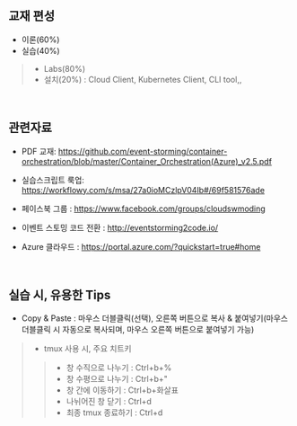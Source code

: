 ## 교재 편성
- 이론(60%) 
- 실습(40%) 
 > - Labs(80%)
 > - 설치(20%) : Cloud Client, Kubernetes Client, CLI tool,,             
 
<br/>

## 관련자료

- PDF 교재: https://github.com/event-storming/container-orchestration/blob/master/Container_Orchestration(Azure)_v2.5.pdf

- 실습스크립트 룩업:
https://workflowy.com/s/msa/27a0ioMCzlpV04Ib#/69f581576ade

- 페이스북 그룹 : 
https://www.facebook.com/groups/cloudswmoding  

- 이벤트 스토밍 코드 전환 : 
http://eventstorming2code.io/  

- Azure 클라우드 : 
https://portal.azure.com/?quickstart=true#home

<br/>

## 실습 시, 유용한 Tips
- Copy & Paste : 마우스 더블클릭(선택), 오른쪽 버튼으로 복사 & 붙여넣기(마우스 더블클릭 시 자동으로 복사되며, 마우스 오른쪽 버튼으로 붙여넣기 가능)

> - tmux 사용 시, 주요 치트키
>> - 창 수직으로 나누기 : Ctrl+b+% <br/>
>> - 창 수평으로 나누기 : Ctrl+b+" <br/>
>> - 창 간에 이동하기 : Ctrl+b+화살표 <br/>
>> - 나뉘어진 창 닫기 : Ctrl+d <br/>
>> - 최종 tmux 종료하기 : Ctrl+d 


